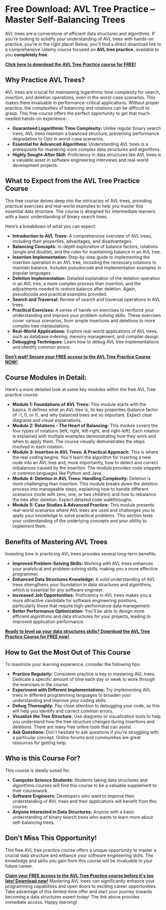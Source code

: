 # Free Download: AVL Tree Practice – Master Self-Balancing Trees

AVL trees are a cornerstone of efficient data structures and algorithms. If you're looking to solidify your understanding of AVL trees with hands-on practice, you're in the right place! Below, you'll find a direct download link to a comprehensive Udemy course focused on **AVL tree practice**, available to you **completely free**.

[**Click here to download the AVL Tree Practice course for FREE!**](https://udemywork.com/avl-tree-practice)

## Why Practice AVL Trees?

AVL trees are crucial for maintaining logarithmic time complexity for search, insertion, and deletion operations, even in the worst-case scenarios. This makes them invaluable in performance-critical applications. Without proper practice, the complexities of balancing and rotations can be difficult to grasp. This free course offers the perfect opportunity to get that much-needed hands-on experience.

*   **Guaranteed Logarithmic Time Complexity:** Unlike regular binary search trees, AVL trees maintain a balanced structure, preventing performance degradation to O(n) in worst-case scenarios.
*   **Essential for Advanced Algorithms:** Understanding AVL trees is a prerequisite for mastering more complex data structures and algorithms.
*   **Highly Sought-After Skill:** Proficiency in data structures like AVL trees is a valuable asset in software engineering interviews and real-world development projects.

## What to Expect from the AVL Tree Practice Course

This free course delves deep into the intricacies of AVL trees, providing practical exercises and real-world examples to help you master this essential data structure. The course is designed for intermediate learners with a basic understanding of binary search trees.

Here’s a breakdown of what you can expect:

*   **Introduction to AVL Trees:** A comprehensive overview of AVL trees, including their properties, advantages, and disadvantages.
*   **Balancing Concepts:** In-depth exploration of balance factors, rotations (single and double), and the rules for maintaining balance in an AVL tree.
*   **Insertion Implementation:** Step-by-step guide to implementing the insertion operation in an AVL tree, including the necessary rotations to maintain balance. Includes pseudocode and implementation examples in popular languages.
*   **Deletion Implementation:** Detailed explanation of the deletion operation in an AVL tree, a more complex process than insertion, and the adjustments needed to restore balance after deletion. Again, pseudocode and practical examples provided.
*   **Search and Traversal:** Review of search and traversal operations in AVL trees.
*   **Practical Exercises:** A series of hands-on exercises to reinforce your understanding and improve your problem-solving skills. These exercises cover various scenarios, from simple insertions and deletions to more complex tree manipulations.
*   **Real-World Applications:** Explore real-world applications of AVL trees, such as database indexing, memory management, and compiler design.
*   **Debugging Techniques:** Learn how to debug AVL tree implementations and identify common errors.

[**Don't wait! Secure your FREE access to the AVL Tree Practice Course NOW!**](https://udemywork.com/avl-tree-practice)

## Course Modules in Detail:

Here’s a more detailed look at some key modules within the free AVL Tree practice course:

*   **Module 1: Foundations of AVL Trees:** This module starts with the basics. It defines what an AVL tree is, its key properties (balance factor of -1, 0, or 1), and why balanced trees are so important. Expect clear diagrams and visual explanations.
*   **Module 2: Rotations - The Heart of Balancing:** This module covers the four types of rotations (left, right, left-right, and right-left). Each rotation is explained with multiple examples demonstrating how they work and when to apply them. The course visually demonstrates the steps involved in each rotation.
*   **Module 3: Insertion in AVL Trees: A Practical Approach:** This is where the real coding begins. You'll learn the algorithm for inserting a new node into an AVL tree and, more importantly, how to detect and correct imbalances caused by the insertion. The module provides code snippets in common languages like Python and Java.
*   **Module 4: Deletion in AVL Trees: Handling Complexity:** Deletion is more challenging than insertion. This module breaks down the deletion process into manageable steps, explaining how to handle different scenarios (node with zero, one, or two children) and how to rebalance the tree after deletion. Expect detailed code walkthroughs.
*   **Module 5: Case Studies & Advanced Practice:** This module presents real-world scenarios where AVL trees are used and challenges you to apply your knowledge to solve practical problems. This section tests your understanding of the underlying concepts and your ability to implement them.

## Benefits of Mastering AVL Trees

Investing time in practicing AVL trees provides several long-term benefits:

*   **Improved Problem-Solving Skills:** Working with AVL trees enhances your analytical and problem-solving skills, making you a more effective programmer.
*   **Enhanced Data Structures Knowledge:** A solid understanding of AVL trees strengthens your foundation in data structures and algorithms, which is essential for any software engineer.
*   **Increased Job Opportunities:** Proficiency in AVL trees makes you a more attractive candidate for software engineering positions, particularly those that require high-performance data management.
*   **Better Performance Optimization:** You'll be able to design more efficient algorithms and data structures for your projects, leading to improved application performance.

[**Ready to level up your data structures skills? Download the AVL Tree Practice Course for FREE now!**](https://udemywork.com/avl-tree-practice)

## How to Get the Most Out of This Course

To maximize your learning experience, consider the following tips:

*   **Practice Regularly:** Consistent practice is key to mastering AVL trees. Dedicate a specific amount of time each day or week to work through the exercises in the course.
*   **Experiment with Different Implementations:** Try implementing AVL trees in different programming languages to broaden your understanding and improve your coding skills.
*   **Debug Thoroughly:** Pay close attention to debugging your code, as this will help you identify and correct common errors.
*   **Visualize the Tree Structure:** Use diagrams or visualization tools to help you understand how the tree structure changes during insertions and deletions. There are many free online tools that can assist.
*   **Ask Questions:** Don't hesitate to ask questions if you're struggling with a particular concept. Online forums and communities are great resources for getting help.

## Who is this Course For?

This course is ideally suited for:

*   **Computer Science Students:** Students taking data structures and algorithms courses will find this course to be a valuable supplement to their coursework.
*   **Software Engineers:** Developers who want to improve their understanding of AVL trees and their applications will benefit from this course.
*   **Anyone Interested in Data Structures:** Anyone with a basic understanding of binary search trees who wants to learn more about self-balancing trees.

## Don't Miss This Opportunity!

This free AVL tree practice course offers a unique opportunity to master a crucial data structure and enhance your software engineering skills. The knowledge and skills you gain from this course will be invaluable in your future career.

[**Claim your FREE access to the AVL Tree Practice course before it's too late! Download now!**](https://udemywork.com/avl-tree-practice) Mastering AVL trees can significantly enhance your programming capabilities and open doors to exciting career opportunities. Take advantage of this limited-time offer and start your journey towards becoming a data structures expert today! The link above provides immediate access. Happy learning!
